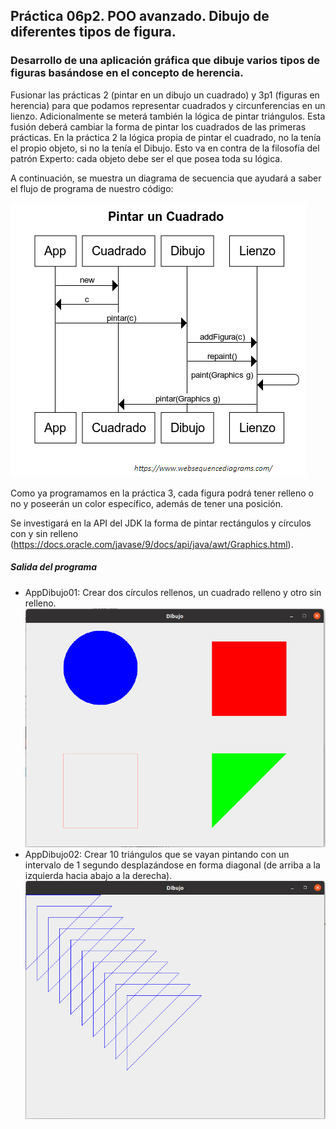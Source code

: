 ## Práctica 06p2. POO avanzado. Dibujo de diferentes tipos de figura. 
### Desarrollo de una aplicación gráfica que dibuje varios tipos de figuras basándose en el concepto de herencia.

Fusionar las prácticas 2 (pintar en un dibujo un cuadrado) y 3p1 (figuras en herencia) para que podamos representar cuadrados y circunferencias en un lienzo. Adicionalmente se meterá también la lógica de pintar triángulos. Esta fusión deberá cambiar la forma de pintar los cuadrados de las primeras prácticas. En la práctica 2 la lógica propia de pintar el cuadrado, no la tenía el propio objeto, si no la tenía el Dibujo. Esto va en contra de la filosofía del patrón Experto: cada objeto debe ser el que posea toda su lógica.

A continuación, se muestra un diagrama de secuencia que ayudará a saber el flujo de programa de nuestro código:

![alt text](https://raw.githubusercontent.com/AgustinICAI/javaCourseExamples2022/master/06p2.dibujoHerencia/_diagramaSecuencia.png)

Como ya programamos en la práctica 3, cada figura podrá tener relleno o no y poseerán un color específico, además de tener una posición.

Se investigará en la API del JDK la forma de pintar rectángulos y círculos con y sin relleno (https://docs.oracle.com/javase/9/docs/api/java/awt/Graphics.html).

##### Salida del programa

* AppDibujo01: Crear dos círculos rellenos, un cuadrado relleno y otro sin relleno.
![alt text](https://raw.githubusercontent.com/AgustinICAI/javaCourseExamples2022/master/06p2.dibujoHerencia/output1.png)
* AppDibujo02: Crear 10 triángulos que se vayan pintando con un intervalo de 1 segundo desplazándose en forma diagonal (de arriba a la izquierda hacia abajo a la derecha).
![alt text](https://raw.githubusercontent.com/AgustinICAI/javaCourseExamples2022/master/06p2.dibujoHerencia/output2.png)



